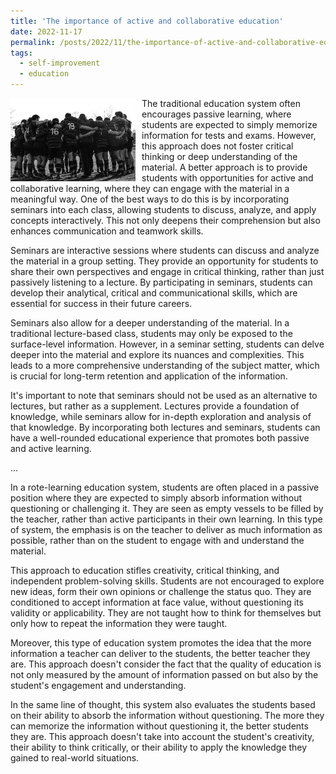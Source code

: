 ```yaml
---
title: 'The importance of active and collaborative education'
date: 2022-11-17
permalink: /posts/2022/11/the-importance-of-active-and-collaborative-education/
tags:
  - self-improvement
  - education
---
```


<img width="200" alt="team" src="/images/posts/the-importance-of-active-and-collaborative-education.jpg" style="float: left; margin-right: 10px;" /> The traditional education system often encourages passive learning, where students are expected to simply memorize information for tests and exams. However, this approach does not foster critical thinking or deep understanding of the material. A better approach is to provide students with opportunities for active and collaborative learning, where they can engage with the material in a meaningful way. One of the best ways to do this is by incorporating seminars into each class, allowing students to discuss, analyze, and apply concepts interactively. This not only deepens their comprehension but also enhances communication and teamwork skills.

Seminars are interactive sessions where students can discuss and analyze the material in a group setting. They provide an opportunity for students to share their own perspectives and engage in critical thinking, rather than just passively listening to a lecture. By participating in seminars, students can develop their analytical, critical and communicational skills, which are essential for success in their future careers.

Seminars also allow for a deeper understanding of the material. In a traditional lecture-based class, students may only be exposed to the surface-level information. However, in a seminar setting, students can delve deeper into the material and explore its nuances and complexities. This leads to a more comprehensive understanding of the subject matter, which is crucial for long-term retention and application of the information.

It's important to note that seminars should not be used as an alternative to lectures, but rather as a supplement. Lectures provide a foundation of knowledge, while seminars allow for in-depth exploration and analysis of that knowledge. By incorporating both lectures and seminars, students can have a well-rounded educational experience that promotes both passive and active learning.

...

In a rote-learning education system, students are often placed in a passive position where they are expected to simply absorb information without questioning or challenging it. They are seen as empty vessels to be filled by the teacher, rather than active participants in their own learning. In this type of system, the emphasis is on the teacher to deliver as much information as possible, rather than on the student to engage with and understand the material.

This approach to education stifles creativity, critical thinking, and independent problem-solving skills. Students are not encouraged to explore new ideas, form their own opinions or challenge the status quo. They are conditioned to accept information at face value, without questioning its validity or applicability. They are not taught how to think for themselves but only how to repeat the information they were taught.

Moreover, this type of education system promotes the idea that the more information a teacher can deliver to the students, the better teacher they are. This approach doesn't consider the fact that the quality of education is not only measured by the amount of information passed on but also by the student's engagement and understanding.

In the same line of thought, this system also evaluates the students based on their ability to absorb the information without questioning. The more they can memorize the information without questioning it, the better students they are. This approach doesn't take into account the student's creativity, their ability to think critically, or their ability to apply the knowledge they gained to real-world situations.
